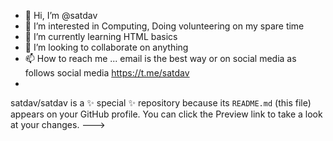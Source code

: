- 👋 Hi, I’m @satdav
- 👀 I’m interested in Computing, Doing volunteering on my spare time
- 🌱 I’m currently learning HTML basics
- 💞️ I’m looking to collaborate on anything
- 📫 How to reach me ... email is the best way or on social media as follows social media https://t.me/satdav
- 
satdav/satdav is a ✨ special ✨ repository because its `README.md` (this file) appears on your GitHub profile.
You can click the Preview link to take a look at your changes.
--->
